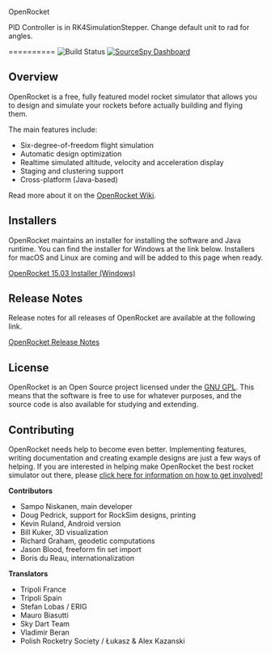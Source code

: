OpenRocket

PID Controller is in RK4SimulationStepper. Change default unit to rad for angles.

==========
![Build Status](https://github.com/openrocket/openrocket/actions/workflows/build.yml/badge.svg)
[![SourceSpy Dashboard](https://sourcespy.com/shield.svg)](https://sourcespy.com/github/openrocketopenrocket/)

Overview
--------

OpenRocket is a free, fully featured model rocket simulator that allows you to design and simulate your rockets before actually building and flying them.

The main features include:

* Six-degree-of-freedom flight simulation
* Automatic design optimization
* Realtime simulated altitude, velocity and acceleration display
* Staging and clustering support
* Cross-platform (Java-based)

Read more about it on the [OpenRocket Wiki](http://wiki.openrocket.info).

Installers
----------
OpenRocket maintains an installer for installing the software and Java runtime. You can find the installer for Windows at the link below. Installers for macOS and Linux are coming and will be added to this page when ready.

[OpenRocket 15.03 Installer (Windows)](https://github.com/openrocket/openrocket/releases/download/release-15.03/OpenRocket-15.03-installer.exe)

Release Notes
-------------
Release notes for all releases of OpenRocket are available at the following link.

[OpenRocket Release Notes](https://github.com/openrocket/openrocket/wiki/Release-Notes)

License
-------

OpenRocket is an Open Source project licensed under the [GNU GPL](https://www.gnu.org/licenses/gpl-3.0.en.html). This means that the software is free to use for whatever purposes, and the source code is also available for studying and extending.

Contributing
------------
OpenRocket needs help to become even better. Implementing features, writing documentation and creating example designs are just a few ways of helping. If you are interested in helping make OpenRocket the best rocket simulator out there, please [click here for information on how to get involved!](http://openrocket.sourceforge.net/getinvolved.html)

**Contributors**
- Sampo Niskanen, main developer
- Doug Pedrick, support for RockSim designs, printing
- Kevin Ruland, Android version
- Bill Kuker, 3D visualization
- Richard Graham, geodetic computations
- Jason Blood, freeform fin set import
- Boris du Reau, internationalization

**Translators**
- Tripoli France
- Tripoli Spain
- Stefan Lobas / ERIG
- Mauro Biasutti
- Sky Dart Team
- Vladimir Beran
- Polish Rocketry Society / Łukasz & Alex Kazanski
